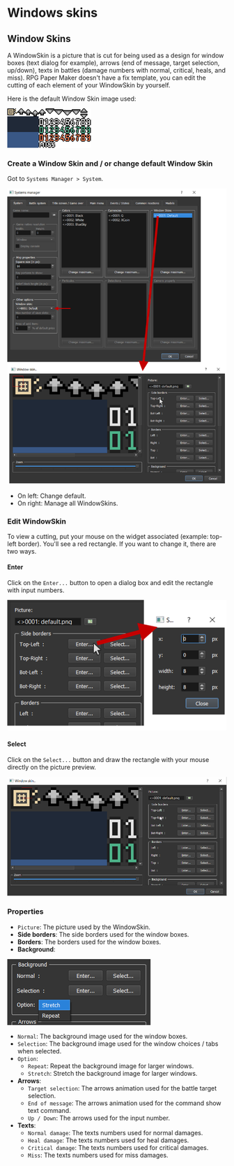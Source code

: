 # Windows skins

## Window Skins <a href="#window-skins" id="window-skins"></a>

A WindowSkin is a picture that is cut for being used as a design for window boxes (text dialog for example), arrows (end of message, target selection, up/down), texts in battles (damage numbers with normal, critical, heals, and miss). RPG Paper Maker doesn't have a fix template, you can edit the cutting of each element of your WindowSkin by yourself.

Here is the default Window Skin image used:

![](../.gitbook/assets/default-windowskin.png)

### Create a Window Skin and / or change default Window Skin <a href="#create-a-window-skin-and-or-change-default-window-skin" id="create-a-window-skin-and-or-change-default-window-skin"></a>

Got to `Systems Manager > System`.

![](../.gitbook/assets/window-skins.png)

* On left: Change default.
* On right: Manage all WindowSkins.

### Edit WindowSkin <a href="#edit-windowskin" id="edit-windowskin"></a>

To view a cutting, put your mouse on the widget associated (example: top-left border). You'll see a red rectangle. If you want to change it, there are two ways.

#### Enter <a href="#enter" id="enter"></a>

Click on the `Enter...` button to open a dialog box and edit the rectangle with input numbers.

![](../.gitbook/assets/window-skins-enter.png)

#### Select <a href="#select" id="select"></a>

Click on the `Select...` button and draw the rectangle with your mouse directly on the picture preview.

![](../.gitbook/assets/window-skins-select.gif)

### Properties <a href="#properties" id="properties"></a>

* `Picture`: The picture used by the WindowSkin.
* **Side borders**: The side borders used for the window boxes.
* **Borders**: The borders used for the window boxes.
* **Background**:

![](../.gitbook/assets/window-skins-bg-option.png)

* `Normal`: The background image used for the window boxes.
* `Selection`: The background image used for the window choices / tabs when selected.
* `Option`:
  * `Repeat`: Repeat the background image for larger windows.
  * `Stretch`: Stretch the background image for larger windows.
* **Arrows**:
  * `Target selection`: The arrows animation used for the battle target selection.
  * `End of message`: The arrows animation used for the command show text command.
  * `Up / Down`: The arrows used for the input number.
* **Texts**:
  * `Normal damage`: The texts numbers used for normal damages.
  * `Heal damage`: The texts numbers used for heal damages.
  * `Critical damage`: The texts numbers used for critical damages.
  * `Miss`: The texts numbers used for miss damages.
